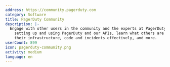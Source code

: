 ```yaml
---
address: https://community.pagerduty.com
category: Software
title: PagerDuty Community
description: |-
  Engage with other users in the community and the experts at PagerDuty to get help
    setting up and using PagerDuty and our APIs, learn what others are doing to manage
    their infrastructure, code and incidents effectively, and more.
userCount: 899
icon: pagerduty-community.png
activity: medium
language: en
---
```

